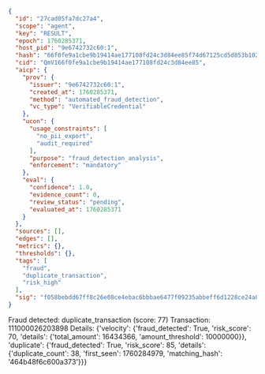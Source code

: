 ```json
{
  "id": "27cad05fa7dc27a4",
  "scope": "agent",
  "key": "RESULT",
  "epoch": 1760285371,
  "host_pid": "9e6742732c60:1",
  "hash": "66f0fe9a1cbe9b19414ae177108fd24c3d84ee85f74d67125cd5d853b102813b",
  "cid": "QmV166f0fe9a1cbe9b19414ae177108fd24c3d84ee85",
  "aicp": {
    "prov": {
      "issuer": "9e6742732c60:1",
      "created_at": 1760285371,
      "method": "automated_fraud_detection",
      "vc_type": "VerifiableCredential"
    },
    "ucon": {
      "usage_constraints": [
        "no_pii_export",
        "audit_required"
      ],
      "purpose": "fraud_detection_analysis",
      "enforcement": "mandatory"
    },
    "eval": {
      "confidence": 1.0,
      "evidence_count": 0,
      "review_status": "pending",
      "evaluated_at": 1760285371
    }
  },
  "sources": [],
  "edges": [],
  "metrics": {},
  "thresholds": {},
  "tags": [
    "fraud",
    "duplicate_transaction",
    "risk_high"
  ],
  "sig": "f058bebdd67ff8c26e08ce4ebac6bbbae6477f09235abbeff6d1228ce24a8163"
}
```

Fraud detected: duplicate_transaction (score: 77)
Transaction: 111000026203898
Details: {'velocity': {'fraud_detected': True, 'risk_score': 70, 'details': {'total_amount': 16434366, 'amount_threshold': 10000000}}, 'duplicate': {'fraud_detected': True, 'risk_score': 85, 'details': {'duplicate_count': 38, 'first_seen': 1760284979, 'matching_hash': '464b48f6c600a373'}}}